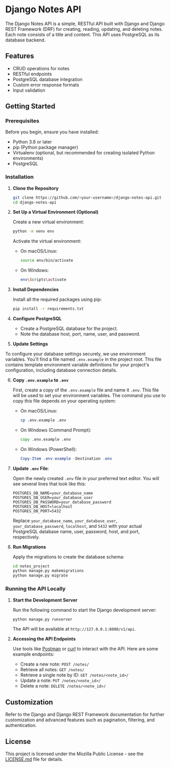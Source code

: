 # Django Notes API

The Django Notes API is a simple, RESTful API built with Django and Django REST Framework (DRF) for creating, reading, updating, and deleting notes. Each note consists of a title and content. This API uses PostgreSQL as its database backend.

## Features

- CRUD operations for notes
- RESTful endpoints
- PostgreSQL database integration
- Custom error response formats
- Input validation

## Getting Started

### Prerequisites

Before you begin, ensure you have installed:

- Python 3.8 or later
- pip (Python package manager)
- Virtualenv (optional, but recommended for creating isolated Python environments)
- PostgreSQL

### Installation

1. **Clone the Repository**

   ```bash
   git clone https://github.com/<your-username>/django-notes-api.git
   cd django-notes-api
   ```

2. **Set Up a Virtual Environment (Optional)**

   Create a new virtual environment:

   ```bash
   python -m venv env
   ```

   Activate the virtual environment:

   - On macOS/Linux:
     ```bash
     source env/bin/activate
     ```
   - On Windows:
     ```bash
     env\Scripts\activate
     ```

3. **Install Dependencies**

   Install all the required packages using pip:

   ```bash
   pip install -r requirements.txt
   ```

4. **Configure PostgreSQL**

   - Create a PostgreSQL database for the project.
   - Note the database host, port, name, user, and password.

5. **Update Settings**

To configure your database settings securely, we use environment variables. You'll find a file named `.env.example` in the project root. This file contains template environment variable definitions for your project's configuration, including database connection details.

6. **Copy `.env.example` to `.env`**

   First, create a copy of the `.env.example` file and name it `.env`. This file will be used to set your environment variables. The command you use to copy this file depends on your operating system:

   - On macOS/Linux:
     ```bash
     cp .env.example .env
     ```
   - On Windows (Command Prompt):
     ```cmd
     copy .env.example .env
     ```
   - On Windows (PowerShell):
     ```powershell
     Copy-Item .env.example -Destination .env
     ```

7. **Update `.env` File**:

   Open the newly created `.env` file in your preferred text editor. You will see several lines that look like this:

   ```plaintext
   POSTGRES_DB_NAME=your_database_name
   POSTGRES_DB_USER=your_database_user
   POSTGRES_DB_PASSWORD=your_database_password
   POSTGRES_DB_HOST=localhost
   POSTGRES_DB_PORT=5432
   ```

   Replace `your_database_name`, `your_database_user`, `your_database_password`, `localhost`, and `5432` with your actual PostgreSQL database name, user, password, host, and port, respectively.

8. **Run Migrations**

   Apply the migrations to create the database schema:

   ```bash
   cd notes_project
   python manage.py makemigrations
   python manage.py migrate
   ```

### Running the API Locally

1. **Start the Development Server**

   Run the following command to start the Django development server:

   ```bash
   python manage.py runserver
   ```

   The API will be available at `http://127.0.0.1:8000/v1/api`.

2. **Accessing the API Endpoints**

   Use tools like [Postman](https://www.postman.com/) or [curl](https://curl.se/) to interact with the API. Here are some example endpoints:

   - Create a new note: `POST /notes/`
   - Retrieve all notes: `GET /notes/`
   - Retrieve a single note by ID: `GET /notes/<note_id>/`
   - Update a note: `PUT /notes/<note_id>/`
   - Delete a note: `DELETE /notes/<note_id>/`

## Customization

Refer to the Django and Django REST Framework documentation for further customization and advanced features such as pagination, filtering, and authentication.

## License

This project is licensed under the Mozilla Public License - see the [LICENSE.md](LICENSE.md) file for details.